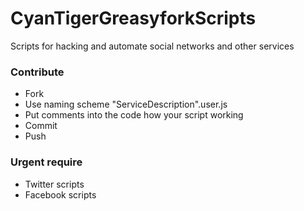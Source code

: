 # CyanTigerGreasyforkScripts
Scripts for hacking and automate social networks and other services

### Contribute
* Fork
* Use naming scheme "ServiceDescription".user.js
* Put comments into the code how your script working
* Commit
* Push

### Urgent require
* Twitter scripts
* Facebook scripts

